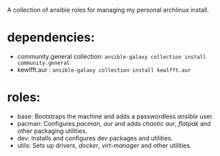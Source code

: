 
A collection of ansible roles for managing my personal archlinux install.

# dependencies:

- community.general collection: `ansible-galaxy collection install community.general`
- kewlfft.aur : `ansible-galaxy collection install kewlfft.aur`

# roles:

- base: Bootstraps the machine and adds a passwordless *ansible* user.
- pacman: Configures *pacman*, *aur* and adds *chaotic aur*, *flatpak* and other packaging utilities.
- dev: Installs and configures dev packages and utilities. 
- utils: Sets up *drivers*, *docker*, *virt-manager* and other utilities. 

